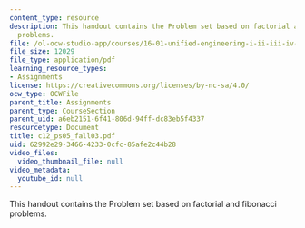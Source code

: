 ```yaml
---
content_type: resource
description: This handout contains the Problem set based on factorial and fibonacci
  problems.
file: /ol-ocw-studio-app/courses/16-01-unified-engineering-i-ii-iii-iv-fall-2005-spring-2006/62992e29346642330cfc85afe2c44b28_c12_ps05_fall03.pdf
file_size: 12029
file_type: application/pdf
learning_resource_types:
- Assignments
license: https://creativecommons.org/licenses/by-nc-sa/4.0/
ocw_type: OCWFile
parent_title: Assignments
parent_type: CourseSection
parent_uid: a6eb2151-6f41-806d-94ff-dc83eb5f4337
resourcetype: Document
title: c12_ps05_fall03.pdf
uid: 62992e29-3466-4233-0cfc-85afe2c44b28
video_files:
  video_thumbnail_file: null
video_metadata:
  youtube_id: null
---
```

This handout contains the Problem set based on factorial and fibonacci problems.